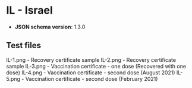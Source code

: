 # IL - Israel

* **JSON schema version**: 1.3.0



## Test files

IL-1.png - Recovery certificate sample
IL-2.png - Recovery certificate sample
IL-3.png - Vaccination certificate - one dose (Recovered with one dose)
IL-4.png - Vaccination certificate - second dose (August 2021)
IL-5.png - Vaccination certificate - second dose (February 2021)


